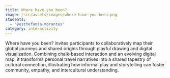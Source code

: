 ```yaml
---
title: Where have you been?
image: /src/assets/images/where-have-you-been.png
students:
  - "@esthefania-morantes"
category: interactivity
---
```

Where have you been? invites participants to collaboratively map their global journeys and shared origins through playful drawing and digital visualization. Combining chalk-based interaction and an evolving digital map, it transforms personal travel narratives into a shared tapestry of cultural connection, illustrating how informal play and storytelling can foster community, empathy, and intercultural understanding.